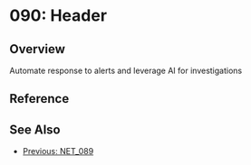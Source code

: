 ﻿# 090: Header
## Overview
Automate response to alerts and leverage AI for investigations

## Reference


## See Also
- [Previous: NET_089](NET_089.md)

